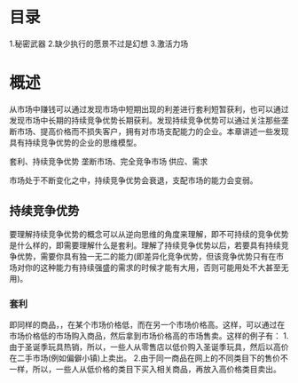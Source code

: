 # 目录
1.秘密武器
2.缺少执行的愿景不过是幻想
3.激活力场

# 概述
从市场中赚钱可以通过发现市场中短期出现的利差进行套利短暂获利，也可以通过发现市场中长期的持续竞争优势长期获利。发现持续竞争优势可以通过关注那些垄断市场、提高价格而不损失客户，拥有对市场支配能力的企业。本章讲述一些发现具有持续竞争优势的企业的思维模型。

套利、持续竞争优势
垄断市场、完全竞争市场
供应、需求

市场处于不断变化之中，持续竞争优势会衰退，支配市场的能力会变弱。

## 持续竞争优势
要理解持续竞争优势的概念可以从逆向思维的角度来理解，即不可持续的竞争优势是什么样的，即需要理解什么是套利。理解了持续竞争优势以后，若要具有持续竞争优势，需要你具有独一无二的能力(即差异化竞争优势，但该竞争优势只有在市场对你的这种能力有持续强盛的需求的时候才能有大用，否则可能用处不大甚至无用)。

### 套利
即同样的商品，，在某个市场价格低，而在另一个市场价格高。这样，可以通过在市场价格低的市场购入商品，然后拿到市场价格高的市场售卖。这样的例子有：
1.由于圣诞季玩具热销，所以，一些人从零售店以低价购入圣诞季玩具，然后以高价在二手市场(例如偏僻小镇)上卖出。
2.由于同一商品在网上的不同类目下的售价不一样，所以，一些人从低价格的类目下买入相关商品，再放入高价格类目卖出。


